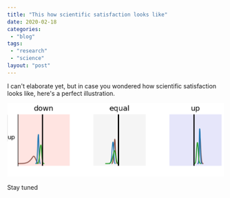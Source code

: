 ```yaml
---
title: "This how scientific satisfaction looks like"
date: 2020-02-18
categories: 
 - "blog"
tags: 
 - "research"
 - "science"
layout: "post"
---
```


I can't elaborate yet, but in case you wondered how scientific satisfaction looks like, here's a perfect illustration.

![](/assets/img/2020/02/screen-shot-2020-02-18-at-10.04.08.png)

Stay tuned
